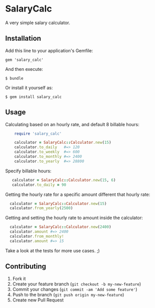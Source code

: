 # SalaryCalc

A very simple salary calculator.

## Installation

Add this line to your application's Gemfile:

    gem 'salary_calc'

And then execute:

    $ bundle

Or install it yourself as:

    $ gem install salary_calc

## Usage

Calculating based on an hourly rate, and default 8 billable hours:

```ruby
    require 'salary_calc'

    calculator = SalaryCalc::Calculator.new(15)
    calculator.to_daily   #=> 120
    calculator.to_weekly  #=> 600
    calculator.to_monthly #=> 2400
    calculator.to_yearly  #=> 28800
```

Specify billable hours:

```ruby
   calculator = SalaryCalc::Calculator.new(15, 6)
   calculator.to_daily = 90
```

Getting the hourly rate for a specific amount different that hourly rate:

```ruby
  calculator = SalaryCalc::Calculator.new(15)
  calculator.from_yearly(2500)
```

Getting and setting the hourly rate to amount inside the calculator:

```ruby
  calculator = SalaryCalc::Calculator.new(2400)
  calculator.amount #=> 2400
  calculator.from_monthly!
  calculator.amount #=> 15
```

Take a look at the tests for more use cases. ;)

## Contributing

1. Fork it
2. Create your feature branch (`git checkout -b my-new-feature`)
3. Commit your changes (`git commit -am 'Add some feature'`)
4. Push to the branch (`git push origin my-new-feature`)
5. Create new Pull Request
